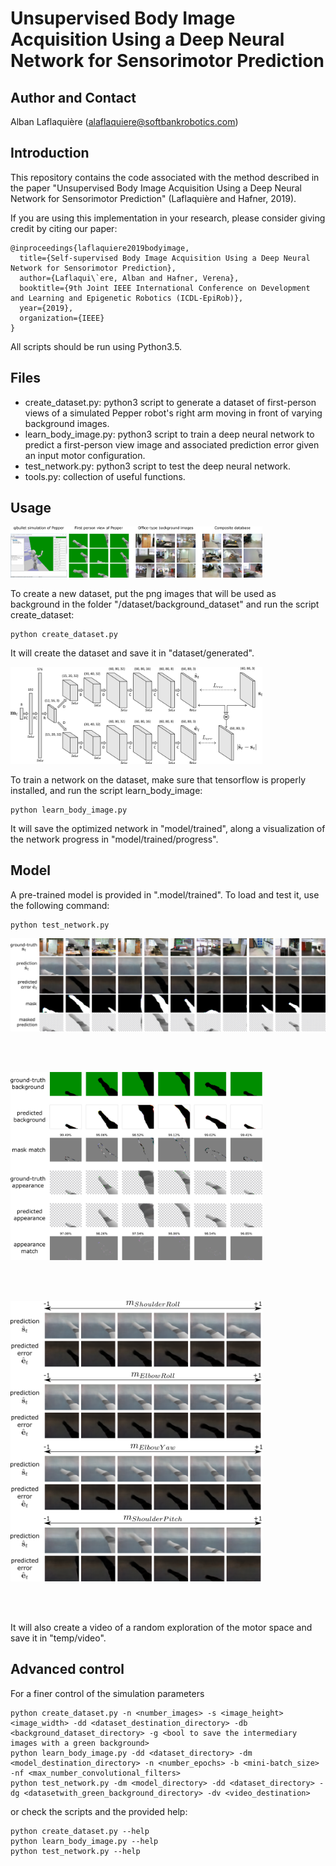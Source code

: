 # Unsupervised Body Image Acquisition Using a Deep Neural Network for Sensorimotor Prediction

## Author and Contact
Alban Laflaquière (alaflaquiere@softbankrobotics.com)


## Introduction
This repository contains the code associated with the method described in the paper "Unsupervised Body Image Acquisition Using a Deep Neural Network for Sensorimotor Prediction" (Laflaquière and Hafner, 2019).

If you are using this implementation in your research, please consider giving credit by citing our paper:

    @inproceedings{laflaquiere2019bodyimage,
      title={Self-supervised Body Image Acquisition Using a Deep Neural Network for Sensorimotor Prediction},
      author={Laflaqui\`ere, Alban and Hafner, Verena},
      booktitle={9th Joint IEEE International Conference on Development and Learning and Epigenetic Robotics (ICDL-EpiRob)},
      year={2019},
      organization={IEEE}
    }

All scripts should be run using Python3.5.


## Files
* create_dataset.py: python3 script to generate a dataset of first-person views of a simulated Pepper robot's right arm moving in front of varying background images.
* learn_body_image.py: python3 script to train a deep neural network to predict a first-person view image and associated prediction error given an input motor configuration.
* test_network.py: python3 script to test the deep neural network.
* tools.py: collection of useful functions.


## Usage
  
<img src="illustrations/dataset.png" width="80%">
  
To create a new dataset, put the png images that will be used as background in the folder "/dataset/background_dataset" and run the script create_dataset:

```
python create_dataset.py
```
It will create the dataset and save it in "dataset/generated".

  
<img src="illustrations/network.png" width="80%">
  
  
To train a network on the dataset, make sure that tensorflow is properly installed, and run the script learn_body_image:
```
python learn_body_image.py
```
It will save the optimized network in "model/trained", along a visualization of the network progress in "model/trained/progress".


## Model

A pre-trained model is provided in ".model/trained". To load and test it, use the following command:
```
python test_network.py
```

<img src="illustrations/results.png">

<br/><br/>

<img src="illustrations/quantitative_evaluation.png" width="80%">

<br/><br/>

<img src="illustrations/results2.png" width="80%">

<br/><br/>

It will also create a video of a random exploration of the motor space and save it in "temp/video".


## Advanced control

For a finer control of the simulation parameters
```
python create_dataset.py -n <number_images> -s <image_height> <image_width> -dd <dataset_destination_directory> -db <background_dataset_directory> -g <bool to save the intermediary images with a green background>
python learn_body_image.py -dd <dataset_directory> -dm <model_destination_directory> -n <number_epochs> -b <mini-batch_size> -nf <max_number_convolutional_filters>
python test_network.py -dm <model_directory> -dd <dataset_directory> -dg <datasetwith_green_background_directory> -dv <video_destination>
```
or check the scripts and the provided help:
```
python create_dataset.py --help
python learn_body_image.py --help
python test_network.py --help
```

